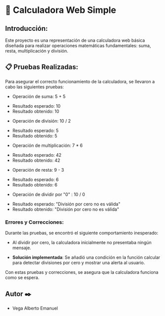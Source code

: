 # 🧮 Calculadora Web Simple

## Introducción:
Este proyecto es una representación de una calculadora web básica diseñada para realizar operaciones matemáticas fundamentales: suma, resta, multiplicación y división.

## 📋 Pruebas Realizadas:
Para asegurar el correcto funcionamiento de la calculadora, se llevaron a cabo las siguientes pruebas:

* Operación de suma: 5 + 5
- Resultado esperado: 10
- Resultado obtenido: 10

* Operación de división: 10 / 2
- Resultado esperado: 5
- Resultado obtenido: 5

* Operación de multiplicación: 7 * 6
- Resultado esperado: 42
- Resultado obtenido: 42

* Operación de resta: 9 - 3
- Resultado esperado: 6
- Resultado obtenido: 6

* Operación de dividir por "0" : 10 / 0
- Resultado esperado: "División por cero no es válida"
- Resultado obtenido: "División por cero no es válida"

### Errores y Correcciones:
Durante las pruebas, se encontró el siguiente comportamiento inesperado:

- Al dividir por cero, la calculadora inicialmente no presentaba ningún mensaje. 

- **Solución implementada**: Se añadió una condición en la función calcular para detectar divisiones por cero y mostrar una alerta al usuario.

Con estas pruebas y correcciones, se asegura que la calculadora funciona como se espera.

## Autor ✒️
- Vega Alberto Emanuel
